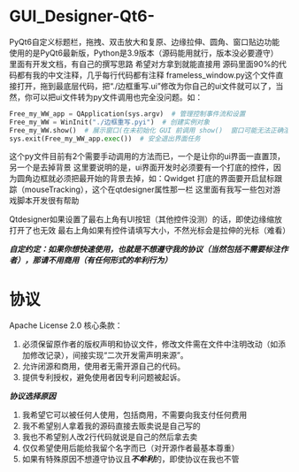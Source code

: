# GUI_Designer-Qt6-
PyQt6自定义标题栏，拖拽、双击放大和复原、边缘拉伸、圆角、窗口贴边功能
使用的是PyQt6最新版，Python是3.9版本（源码能用就行，版本没必要遵守）
里面有开发文档，有自己的撰写思路
希望对方拿到就能直接用
源码里面90%的代码都有我的中文注释，几乎每行代码都有注释
frameless_window.py这个文件直接打开，拖到最底层代码，把“./边框重写.ui”修改为你自己的ui文件就可以了，当然，你可以把ui文件转为py文件调用也完全没问题。如：
```python
Free_my_WW_app = QApplication(sys.argv)  # 管理控制事件流和设置
Free_my_WW = WinInit("./边框重写.pyi")  # 创建实例对象
Free_my_WW.show()  # 展示窗口(在未初始化 GUI 前调用 show()	窗口可能无法正确渲染)
sys.exit(Free_my_WW_app.exec())  # 安全退出界面任务
```
这个py文件目前有2个需要手动调用的方法而已，一个是让你的ui界面一直置顶，另一个是去掉背景
这里要说明的是，ui界面开发时必须要有一个打底的控件，因为圆角边框就必须把最开始的背景去掉，如：Qwidget
打底的界面要开启鼠标跟踪（mouseTracking），这个在qtdesigner属性那一栏
这里面有我写一些包对游戏脚本开发很有帮助

Qtdesigner如果设置了最右上角有UI按钮（其他控件没测）的话，即使边缘缩放打开了也无效
最右上角如果有控件请填写大小，不然光标会是拉伸的光标（难看）

***自定约定：如果你想快速使用，也就是不想遵守我的协议（当然包括不需要标注作者），那请不用商用（有任何形式的牟利行为）***
# 协议
 Apache License 2.0
核心条款：
1. 必须保留原作者的版权声明和协议文件，修改文件需在文件中注明改动（如添加修改记录），间接实现“二次开发需声明来源”。
2. 允许闭源和商用，使用者无需开源自己的代码。
3. 提供专利授权，避免使用者因专利问题被起诉。

***协议选择原因***
1. 我希望它可以被任何人使用，包括商用，不需要向我支付任何费用
2. 我不希望别人拿着我的源码直接去贩卖说是自己写的
3. 我也不希望别人改2行代码就说是自己的然后拿去卖
4. 仅仅希望使用后能给我留个名字而已（对开源作者最基本尊重）
5. 如果有特殊原因不想遵守协议且***不牟利***的，即使协议在我也不管

